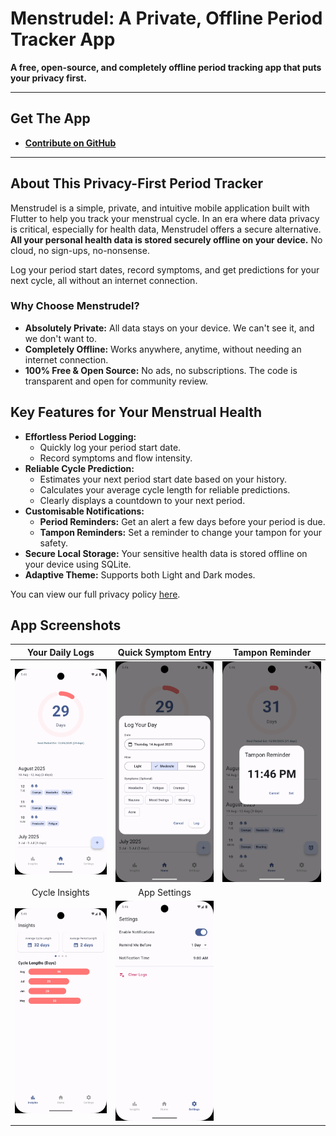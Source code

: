 # Menstrudel: A Private, Offline Period Tracker App

**A free, open-source, and completely offline period tracking app that puts your privacy first.**


---

## Get The App

* **[Contribute on GitHub](https://github.com/J-shw/Menstrudel)**

---

## About This Privacy-First Period Tracker

Menstrudel is a simple, private, and intuitive mobile application built with Flutter to help you track your menstrual cycle. In an era where data privacy is critical, especially for health data, Menstrudel offers a secure alternative. **All your personal health data is stored securely offline on your device.** No cloud, no sign-ups, no-nonsense.

Log your period start dates, record symptoms, and get predictions for your next cycle, all without an internet connection.

### Why Choose Menstrudel?
* **Absolutely Private:** All data stays on your device. We can't see it, and we don't want to.
* **Completely Offline:** Works anywhere, anytime, without needing an internet connection.
* **100% Free & Open Source:** No ads, no subscriptions. The code is transparent and open for community review.

## Key Features for Your Menstrual Health

* **Effortless Period Logging:**
    * Quickly log your period start date.
    * Record symptoms and flow intensity.
* **Reliable Cycle Prediction:**
    * Estimates your next period start date based on your history.
    * Calculates your average cycle length for reliable predictions.
    * Clearly displays a countdown to your next period.
* **Customisable Notifications:**
    * **Period Reminders:** Get an alert a few days before your period is due.
    * **Tampon Reminders:** Set a reminder to change your tampon for your safety.
* **Secure Local Storage:** Your sensitive health data is stored offline on your device using SQLite.
* **Adaptive Theme:** Supports both Light and Dark modes.

You can view our full privacy policy [here](PRIVACY.md).

## App Screenshots

| Your Daily Logs | Quick Symptom Entry | Tampon Reminder |
| :---: | :---: | :---: |
| ![Screenshot of Menstrudel's daily period log view on Android](screenshots/v2.1.0/android/home.png) | ![Screenshot showing the quick symptom entry for a period log in Menstrudel](screenshots/v2.1.0/android/log.png) | ![Screenshot of the tampon change reminder setup in Menstrudel](screenshots/v2.1.0/android/reminder.png) |
| Cycle Insights | App Settings | |
| ![Screenshot of the cycle insights and predictions screen in Menstrudel](screenshots/v2.1.0/android/insights.png) | ![Screenshot of the Menstrudel settings page showing notification options](screenshots/v2.1.0/android/settings.png) | |